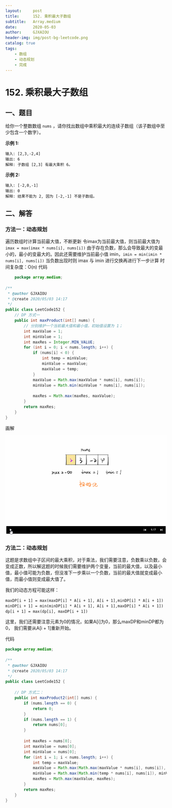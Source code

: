 ```yaml
---
layout:     post
title:      152. 乘积最大子数组
subtitle:   Array.medium
date:       2020-05-03
author:     GJXAIOU
header-img: img/post-bg-leetcode.png
catalog: true
tags:
    - 数组
    - 动态规划
	- 完成
---
```


# 152. 乘积最大子数组

## 一、题目

给你一个整数数组 `nums` ，请你找出数组中乘积最大的连续子数组（该子数组中至少包含一个数字）。

**示例 1:**

```
输入: [2,3,-2,4]
输出: 6
解释: 子数组 [2,3] 有最大乘积 6。
```

**示例 2:**

```
输入: [-2,0,-1]
输出: 0
解释: 结果不能为 2, 因为 [-2,-1] 不是子数组。
```



## 二、解答

### 方法一：动态规划

遍历数组时计算当前最大值，不断更新
令imax为当前最大值，则当前最大值为 `imax = max(imax * nums[i], nums[i])`
由于存在负数，那么会导致最大的变最小的，最小的变最大的。因此还需要维护当前最小值 imin，`imin = min(imin * nums[i], nums[i])`
当负数出现时则 imax 与 imin 进行交换再进行下一步计算
时间复杂度：O(n)
代码

```java
	package array.medium;

/**
 * @author GJXAIOU
 * @create 2020/05/03 14:17
 */
public class LeetCode152 {
    // DP 方式一
    public int maxProduct(int[] nums) {
        // 分别维护一个当前最大值和最小值，初始值设置为 1；
        int maxValue = 1;
        int minValue = 1;
        int maxRes = Integer.MIN_VALUE;
        for (int i = 0; i < nums.length; i++) {
            if (nums[i] < 0) {
                int temp = minValue;
                minValue = maxValue;
                maxValue = temp;
            }
            maxValue = Math.max(maxValue * nums[i], nums[i]);
            minValue = Math.min(minValue * nums[i], nums[i]);

            maxRes = Math.max(maxRes, maxValue);
        }
        return maxRes;
    }
}
```



画解

![LeetCode152](152.%20%E4%B9%98%E7%A7%AF%E6%9C%80%E5%A4%A7%E5%AD%90%E6%95%B0%E7%BB%84.resource/LeetCode152.gif)



### 方法二：动态规划

这题是求数组中子区间的最大乘积，对于乘法，我们需要注意，负数乘以负数，会变成正数，所以解这题的时候我们需要维护两个变量，当前的最大值，以及最小值，最小值可能为负数，但没准下一步乘以一个负数，当前的最大值就变成最小值，而最小值则变成最大值了。

我们的动态方程可能这样：

`maxDP[i + 1] = max(maxDP[i] * A[i + 1], A[i + 1],minDP[i] * A[i + 1])`
`minDP[i + 1] = min(minDP[i] * A[i + 1], A[i + 1],maxDP[i] * A[i + 1])`
`dp[i + 1] = max(dp[i], maxDP[i + 1])`

这里，我们还需要注意元素为0的情况，如果A[i]为0，那么maxDP和minDP都为0，
我们需要从A[i + 1]重新开始。

代码

```java
package array.medium;

/**
 * @author GJXAIOU
 * @create 2020/05/03 14:17
 */
public class LeetCode152 {

    // DP 方式二：
    public int maxProduct2(int[] nums) {
        if (nums.length == 0) {
            return 0;
        }
        if (nums.length == 1) {
            return nums[0];
        }

        int maxRes = nums[0];
        int maxValue = nums[0];
        int minValue = nums[0];
        for (int i = 1; i < nums.length; i++) {
            int temp = maxValue;
            maxValue = Math.max(Math.max(maxValue * nums[i], nums[i]), minValue * nums[i]);
            minValue = Math.max(Math.min(temp * nums[i], nums[i]), minValue * nums[i]);
            maxRes = Math.max(maxValue, maxRes);
        }
        return maxRes;
    }
}

```

